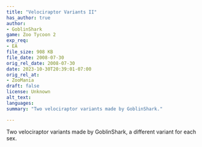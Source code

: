 ```yaml
---
title: "Velociraptor Variants II"
has_author: true
author: 
- GoblinShark
game: Zoo Tycoon 2
exp_req: 
- EA
file_size: 908 KB
file_date: 2008-07-30
orig_rel_date: 2008-07-30
date: 2023-10-30T20:39:01-07:00
orig_rel_at: 
- ZooMania
draft: false
license: Unknown
alt_text: 
languages:
summary: "Two velociraptor variants made by GoblinShark."

---
```


Two velociraptor variants made by GoblinShark, a different variant for each sex.